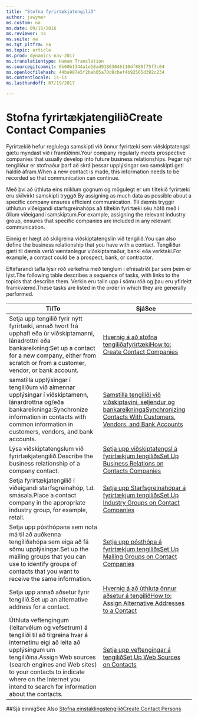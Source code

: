 ```yaml
---
title: "Stofna fyrirtækjatengilið"
author: jswymer
ms.custom: na
ms.date: 09/16/2016
ms.reviewer: na
ms.suite: na
ms.tgt_pltfrm: na
ms.topic: article
ms.prod: dynamics-nav-2017
ms.translationtype: Human Translation
ms.sourcegitcommit: 6b60b1344a1e18ad91863046110df880f75f7c04
ms.openlocfilehash: 44ba987e5f2bab05a70d8cbef4b92565d392c234
ms.contentlocale: is-is
ms.lasthandoff: 07/19/2017

---
```

# <a name="create-contact-companies"></a><span data-ttu-id="4686c-102">Stofna fyrirtækjatengilið</span><span class="sxs-lookup"><span data-stu-id="4686c-102">Create Contact Companies</span></span>
<span data-ttu-id="4686c-103">Fyrirtækið hefur reglulega samskipti við önnur fyrirtæki sem viðskiptatengsl gætu myndast við í framtíðinni.</span><span class="sxs-lookup"><span data-stu-id="4686c-103">Your company regularly meets prospective companies that usually develop into future business relationships.</span></span> <span data-ttu-id="4686c-104">Þegar nýr tengiliður er stofnaður þarf að skrá þessar upplýsingar svo samskipti geti haldið áfram.</span><span class="sxs-lookup"><span data-stu-id="4686c-104">When a new contact is made, this information needs to be recorded so that communication can continue.</span></span>

<span data-ttu-id="4686c-105">Með því að úthluta eins miklum gögnum og mögulegt er um tiltekið fyrirtæki eru skilvirkt samskipti tryggð.</span><span class="sxs-lookup"><span data-stu-id="4686c-105">By assigning as much data as possible about a specific company ensures efficient communication.</span></span> <span data-ttu-id="4686c-106">Til dæmis tryggir úthlutun viðeigandi starfsgreinahóps að tiltekin fyrirtæki séu höfð með í öllum viðeigandi samskiptum.</span><span class="sxs-lookup"><span data-stu-id="4686c-106">For example, assigning the relevant industry group, ensures that specific companies are included in any relevant communication.</span></span>

<span data-ttu-id="4686c-107">Einnig er hægt að skilgreina viðskiptatengslin við tengilið.</span><span class="sxs-lookup"><span data-stu-id="4686c-107">You can also define the business relationship that you have with a contact.</span></span> <span data-ttu-id="4686c-108">Tengiliður gæti til dæmis verið væntanlegur viðskiptamaður, banki eða verktaki.</span><span class="sxs-lookup"><span data-stu-id="4686c-108">For example, a contact could be a prospect, bank, or contractor.</span></span>

<span data-ttu-id="4686c-109">Eftirfarandi tafla lýsir röð verkefna með tenglum í efnisatriði þar sem þeim er lýst.</span><span class="sxs-lookup"><span data-stu-id="4686c-109">The following table describes a sequence of tasks, with links to the topics that describe them.</span></span> <span data-ttu-id="4686c-110">Verkin eru talin upp í sömu röð og þau eru yfirleitt framkvæmd.</span><span class="sxs-lookup"><span data-stu-id="4686c-110">These tasks are listed in the order in which they are generally performed.</span></span>

|<span data-ttu-id="4686c-111">Til</span><span class="sxs-lookup"><span data-stu-id="4686c-111">To</span></span> |<span data-ttu-id="4686c-112">Sjá</span><span class="sxs-lookup"><span data-stu-id="4686c-112">See</span></span> |
|---|----|
|<span data-ttu-id="4686c-113">Setja upp tengilið fyrir nýtt fyrirtæki, annað hvort frá upphafi eða úr viðskiptamanni, lánadrottni eða bankareikning:</span><span class="sxs-lookup"><span data-stu-id="4686c-113">Set up a contact for a new company, either from scratch or from a customer, vendor, or bank account.</span></span>|[<span data-ttu-id="4686c-114">Hvernig á að stofna tengiliðafyrirtæki</span><span class="sxs-lookup"><span data-stu-id="4686c-114">How to: Create Contact Companies</span></span>](marketing-how-create-contact-companies.md)|
|<span data-ttu-id="4686c-115">samstilla upplýsingar í tengiliðum við almennar upplýsingar í viðskiptamenn, lánardrottna og/eða bankareikninga:</span><span class="sxs-lookup"><span data-stu-id="4686c-115">Synchronize information in contacts with common information in customers, vendors, and bank accounts.</span></span>|[<span data-ttu-id="4686c-116">Samstilla tengiliði við viðskiptavini, seljendur og bankareikninga</span><span class="sxs-lookup"><span data-stu-id="4686c-116">Synchronizing Contacts With Customers, Vendors, and Bank Accounts</span></span>](marketing-synchronize-contacts-customers-vendors-bank-accounts.md)|
|<span data-ttu-id="4686c-117">Lýsa viðskiptatengslum við fyrirtækjatengilið.</span><span class="sxs-lookup"><span data-stu-id="4686c-117">Describe the business relationship of a company contact.</span></span>|[<span data-ttu-id="4686c-118">Setja upp viðskiptatengsl á fyrirtækjum tengiliðs</span><span class="sxs-lookup"><span data-stu-id="4686c-118">Set Up Business Relations on Contacts Companies</span></span>](marketing-business-relations.md)|
|<span data-ttu-id="4686c-119">Setja fyrirtækjatengilið í viðeigandi starfsgreinahóp, t.d. smásala.</span><span class="sxs-lookup"><span data-stu-id="4686c-119">Place a contact company in the appropriate industry group, for example, retail.</span></span>|[<span data-ttu-id="4686c-120">Setja upp Starfsgreinahópar á fyrirtækjum tengiliðs</span><span class="sxs-lookup"><span data-stu-id="4686c-120">Set Up Industry Groups on Contact Companies</span></span>](marketing-industry-groups.md)|
|<span data-ttu-id="4686c-121">Setja upp pósthópana sem nota má til að auðkenna tengiliðahópa sem eiga að fá sömu upplýsingar.</span><span class="sxs-lookup"><span data-stu-id="4686c-121">Set up the mailing groups that you can use to identify groups of contacts that you want to receive the same information.</span></span>|[<span data-ttu-id="4686c-122">Setja upp pósthópa á fyrirtækjum tengiliðs</span><span class="sxs-lookup"><span data-stu-id="4686c-122">Set Up Mailing Groups on Contact Companies</span></span>](marketing-mailing-groups.md)|
|<span data-ttu-id="4686c-123">Setja upp annað aðsetur fyrir tengilið.</span><span class="sxs-lookup"><span data-stu-id="4686c-123">Set up an alternative address for a contact.</span></span>|[<span data-ttu-id="4686c-124">Hvernig á að úthluta önnur aðsetur á tengilið</span><span class="sxs-lookup"><span data-stu-id="4686c-124">How to: Assign Alternative Addresses to a Contact</span></span>](marketing-how-assign-alternative-address.md)|
|<span data-ttu-id="4686c-125">Úthluta veftengingum (leitarvélum og vefsetrum) á tengiliði til að tilgreina hvar á internetinu eigi að leita að upplýsingum um tengiliðina.</span><span class="sxs-lookup"><span data-stu-id="4686c-125">Assign Web sources (search engines and Web sites) to your contacts to indicate where on the Internet you intend to search for information about the contacts.</span></span>|[<span data-ttu-id="4686c-126">Setja upp veftengingar á tengilið</span><span class="sxs-lookup"><span data-stu-id="4686c-126">Set Up Web Sources on Contacts</span></span>](marketing-web-sources.md)|

##<a name="see-also"></a><span data-ttu-id="4686c-127">Sjá einnig</span><span class="sxs-lookup"><span data-stu-id="4686c-127">See Also</span></span>
[<span data-ttu-id="4686c-128">Stofna einstaklingstengilið</span><span class="sxs-lookup"><span data-stu-id="4686c-128">Create Contact Persons</span></span>](marketing-create-contact-persons.md)

